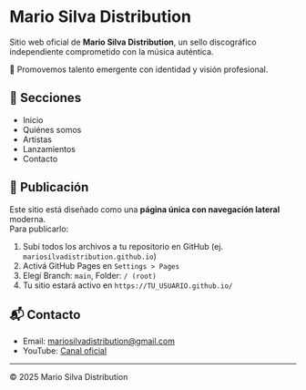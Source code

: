# Mario Silva Distribution

Sitio web oficial de **Mario Silva Distribution**, un sello discográfico independiente comprometido con la música auténtica.

🎵 Promovemos talento emergente con identidad y visión profesional.

## 📂 Secciones

- Inicio
- Quiénes somos
- Artistas
- Lanzamientos
- Contacto

## 🚀 Publicación

Este sitio está diseñado como una **página única con navegación lateral** moderna.  
Para publicarlo:

1. Subí todos los archivos a tu repositorio en GitHub (ej. `mariosilvadistribution.github.io`)
2. Activá GitHub Pages en `Settings > Pages`
3. Elegí Branch: `main`, Folder: `/ (root)`
4. Tu sitio estará activo en `https://TU_USUARIO.github.io/`

## 📬 Contacto

- Email: mariosilvadistribution@gmail.com
- YouTube: [Canal oficial](https://www.youtube.com/@mariosilvadistribution)

---
© 2025 Mario Silva Distribution